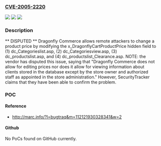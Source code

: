 ### [CVE-2005-2220](https://cve.mitre.org/cgi-bin/cvename.cgi?name=CVE-2005-2220)
![](https://img.shields.io/static/v1?label=Product&message=n%2Fa&color=blue)
![](https://img.shields.io/static/v1?label=Version&message=n%2Fa&color=blue)
![](https://img.shields.io/static/v1?label=Vulnerability&message=n%2Fa&color=brighgreen)

### Description

** DISPUTED **  Dragonfly Commerce allows remote attackers to change a product price by modifying the x_DragonflyCartProductPrice hidden field to (1) dc_Categorieslist.asp, (2) dc_Categoriesview.asp, (3) dc_productslist.asp, and (4) dc_productslist_Clearance.asp.  NOTE: the vendor has disputed this issue, saying that "Dragonfly Commerce does not allow for editing prices nor does it allow for viewing information about clients stored in the database except by the store owner and authorized staff as appointed in the store administration."  However, SecurityTracker claims that they have been able to confirm the problem.

### POC

#### Reference
- http://marc.info/?l=bugtraq&m=112121930328341&w=2

#### Github
No PoCs found on GitHub currently.

